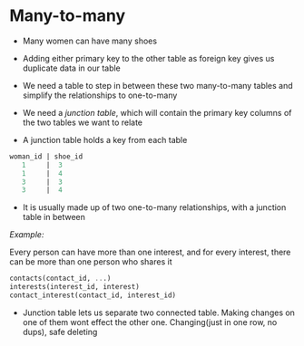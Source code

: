 # Many-to-many

- Many women can have many shoes

- Adding either primary key to the other table as foreign key gives us duplicate
  data in our table

- We need a table to step in between these two many-to-many tables and simplify
  the relationships to one-to-many

- We need a *junction table*, which will contain the primary key columns of the
  two tables we want to relate

- A junction table holds a key from each table


```sql
woman_id | shoe_id
   1     |  3
   1     |  4
   3     |  3
   3     |  4
```

- It is usually made up of two one-to-many relationships, with a junction table
  in between

*Example:*

Every person can have more than one interest, and for every interest, there can
be more than one person who shares it

```sql
contacts(contact_id, ...)
interests(interest_id, interest)
contact_interest(contact_id, interest_id)
```

- Junction table lets us separate two connected table. Making changes on one of
  them wont effect the other one. Changing(just in one row, no dups), safe deleting

